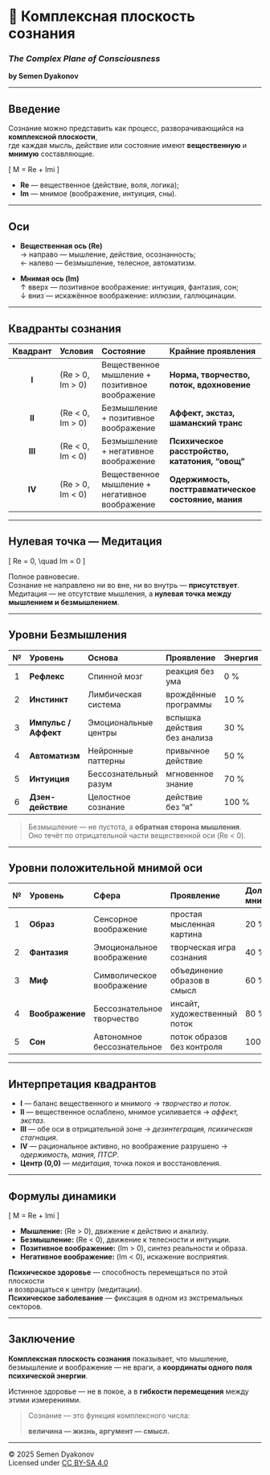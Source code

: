 # 🧠 Комплексная плоскость сознания  
### *The Complex Plane of Consciousness*  
**by Semen Dyakonov**

---

## Введение
Сознание можно представить как процесс, разворачивающийся на **комплексной плоскости**,  
где каждая мысль, действие или состояние имеют **вещественную** и **мнимую** составляющие.

\[
M = Re + Imi
\]

- **Re** — вещественное (действие, воля, логика);  
- **Im** — мнимое (воображение, интуиция, сны).

---

## Оси

- **Вещественная ось (Re)**  
  → направо — мышление, действие, осознанность;  
  ← налево — безмышление, телесное, автоматизм.

- **Мнимая ось (Im)**  
  ↑ вверх — позитивное воображение: интуиция, фантазия, сон;  
  ↓ вниз — искажённое воображение: иллюзии, галлюцинации.

---

## Квадранты сознания

| Квадрант | Условия | Состояние | Крайние проявления |
|:--:|:--|:--|:--|
| **I** | \(Re > 0, Im > 0\) | Вещественное мышление + позитивное воображение | **Норма, творчество, поток, вдохновение** |
| **II** | \(Re < 0, Im > 0\) | Безмышление + позитивное воображение | **Аффект, экстаз, шаманский транс** |
| **III** | \(Re < 0, Im < 0\) | Безмышление + негативное воображение | **Психическое расстройство, кататония, “овощ”** |
| **IV** | \(Re > 0, Im < 0\) | Вещественное мышление + негативное воображение | **Одержимость, посттравматическое состояние, мания** |

---

## Нулевая точка — Медитация
\[
Re = 0, \quad Im = 0
\]

Полное равновесие.  
Сознание не направлено ни во вне, ни во внутрь — **присутствует**.  
Медитация — не отсутствие мышления, а **нулевая точка между мышлением и безмышлением**.

---

## Уровни Безмышления

| № | Уровень | Основа | Проявление | Энергия |
|:--:|:--|:--|:--|:--|
| 1 | **Рефлекс** | Спинной мозг | реакция без ума | 0 % |
| 2 | **Инстинкт** | Лимбическая система | врождённые программы | 10 % |
| 3 | **Импульс / Аффект** | Эмоциональные центры | вспышка действия без анализа | 30 % |
| 4 | **Автоматизм** | Нейронные паттерны | привычное действие | 50 % |
| 5 | **Интуиция** | Бессознательный разум | мгновенное знание | 70 % |
| 6 | **Дзен-действие** | Целостное сознание | действие без “я” | 100 % |

> Безмышление — не пустота, а **обратная сторона мышления**.  
> Оно течёт по отрицательной части вещественной оси \(Re < 0\).

---

## Уровни положительной мнимой оси

| № | Уровень | Сфера | Проявление | Доля мнимого |
|:--:|:--|:--|:--|:--|
| 1 | **Образ** | Сенсорное воображение | простая мысленная картина | 20 % |
| 2 | **Фантазия** | Эмоциональное воображение | творческая игра сознания | 40 % |
| 3 | **Миф** | Символическое воображение | объединение образов в смысл | 60 % |
| 4 | **Воображение** | Бессознательное творчество | инсайт, художественный поток | 80 % |
| 5 | **Сон** | Автономное бессознательное | поток образов без контроля | 100 % |


---

## Интерпретация квадрантов

- **I** — баланс вещественного и мнимого → *творчество и поток*.  
- **II** — вещественное ослаблено, мнимое усиливается → *аффект, экстаз*.  
- **III** — обе оси в отрицательной зоне → *дезинтеграция, психическая стагнация*.  
- **IV** — рациональное активно, но воображение разрушено → *одержимость, мания, ПТСР*.  
- **Центр (0,0)** — *медитация*, точка покоя и восстановления.

---

## Формулы динамики

\[
M = Re + Imi
\]

- **Мышление:** \(Re > 0\), движение к действию и анализу.  
- **Безмышление:** \(Re < 0\), движение к телесности и интуиции.  
- **Позитивное воображение:** \(Im > 0\), синтез реальности и образа.  
- **Негативное воображение:** \(Im < 0\), искажение восприятия.  

**Психическое здоровье** — способность перемещаться по этой плоскости  
и возвращаться к центру (медитации).  
**Психическое заболевание** — фиксация в одном из экстремальных секторов.

---

## Заключение
**Комплексная плоскость сознания** показывает,  что мышление, безмышление и воображение — не враги,  а **координаты одного поля психической энергии**.  

Истинное здоровье — не в покое, а в **гибкости перемещения** между этими измерениями.  

> Сознание — это функция комплексного числа:  
>  
> **величина — жизнь, аргумент — смысл.**

---

© 2025 Semen Dyakonov  
Licensed under [CC BY-SA 4.0](https://creativecommons.org/licenses/by-sa/4.0/)
